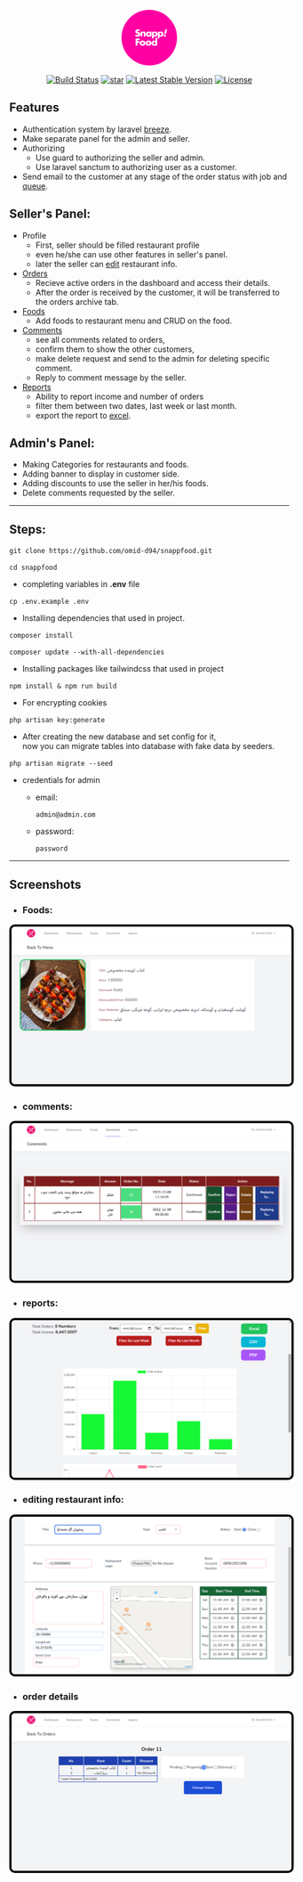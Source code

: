 <p align="center"><img style="border-radius: 50%; width: 100px; height: 100px;" src="public/img/logo-400x400.png" 
alt="SnappFood"></p>

<p align="center">
<a href="https://travis-ci.org/laravel/framework"><img src="https://travis-ci.org/laravel/framework.svg" alt="Build Status"></a>
<a href="https://github.com/omid-d94/snappfood/stargazers"><img src="https://cdn-icons-png.flaticon.com/512/1828/1828884.png" style="width: 24px;" alt="star"></a>
<a href="https://packagist.org/packages/laravel/framework"><img src="https://img.shields.io/packagist/v/laravel/framework" alt="Latest Stable Version"></a>
<a href="https://packagist.org/packages/laravel/framework"><img src="https://img.shields.io/packagist/l/laravel/framework" alt="License"></a>
</p>

## Features

- Authentication system by laravel [breeze](https://laravel.com/docs/9.x/starter-kits#laravel-breeze).
- Make separate panel for the admin and seller.
- Authorizing 
  - Use guard to authorizing the seller and admin.
  - Use laravel sanctum to authorizing user as a customer.    
- Send email to the customer at any stage of the order status with job and [queue](https://laravel.com/docs/9.x/queues).

## Seller's Panel:
- Profile
  - First, seller should be filled restaurant profile 
  - even he/she can use other features in seller's panel.
  - later the seller can [edit](#editing-restaurant-info) restaurant info.
- [Orders](#order-details)
  - Recieve active orders in the dashboard and access their details.
  - After the order is received by the customer, it will be transferred to the orders archive tab.
- [Foods](#foods)
  - Add foods to restaurant menu and CRUD on the food.
- [Comments](#comments)
  - see all comments related to orders,
  - confirm them to show the other customers,
  - make delete request and send to the admin for deleting specific comment. 
  - Reply to comment message by the seller.
- [Reports](#reporsts)
  - Ability to report income and number of orders <br>
  - filter them between two dates, last week or last month.<br>
  - export the report to [excel](https://packagist.org/packages/maatwebsite/excel). <br>


## Admin's Panel:

- Making Categories for restaurants and foods.
- Adding banner to display in customer side.
- Adding discounts to use the seller in her/his foods.
- Delete comments requested by the seller. 
---
## Steps:

<pre><code>git clone https://github.com/omid-d94/snappfood.git </code></pre>
<pre><code>cd snappfood</code></pre>
- completing variables in <b>.env</b> file
<pre><code>cp .env.example .env</code></pre>
- Installing dependencies that used in project.
<pre><code>composer install </code></pre>
<pre><code>composer update --with-all-dependencies </code></pre>
- Installing packages like tailwindcss that used in project
<pre><code>npm install & npm run build</code></pre>
- For encrypting cookies
<pre><code>php artisan key:generate</code></pre>
- After creating the new database and set config for it,<br>now you can migrate tables into database with fake data by seeders.
<pre><code>php artisan migrate --seed</code></pre>

- credentials for admin 
  - <p>email: <pre><code>admin@admin.com</code></pre></p>
  - <p>password: <pre><code>password</code></pre></p>

---
## Screenshots
- ### Foods: 

<img style="border:4px black solid; border-radius:10px;" src="screenshots/Foods.png" alt="Foods">

- ### comments: 

<img style="border:4px black solid; border-radius:10px;"  src="screenshots/Comments.png" alt="Comments">

- ### reports: 

<img style="border:4px black solid; border-radius:10px;"  src="screenshots/Reports.png" alt="Reports">

- ### editing restaurant info: 

<img style="border:4px black solid; border-radius:10px;"  src="screenshots/Restaurant.png" alt="Restaurant">

- ### order details

<img style="border:4px black solid; border-radius:10px;"  src="screenshots/Orders.png" alt="Orders">
